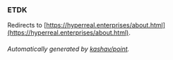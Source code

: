 ### ETDK

Redirects to [https://hyperreal.enterprises/about.html](https://hyperreal.enterprises/about.html).

###### Automatically generated by [kashav/point](https://github.com/kashav/point).
